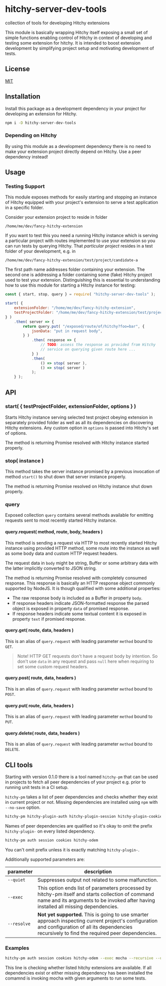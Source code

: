 # hitchy-server-dev-tools

collection of tools for developing Hitchy extensions

This module is basically wrapping Hitchy itself exposing a small set of simple functions enabling control of Hitchy in context of developing and testing some extension for hitchy. It is intended to boost extension development by simplifying project setup and motivating development of tests.

## License

[MIT](LICENSE)

## Installation

Install this package as a development dependency in your project for developing an extension for Hitchy.

```bash
npm i -D hitchy-server-dev-tools
```

### Depending on Hitchy

By using this module as a development dependency there is no need to make your extension project directly depend on Hitchy. Use a peer dependency instead!

## Usage

### Testing Support

This module exposes methods for easily starting and stopping an instance of Hitchy equipped with your project's extension to serve a test application in a specific folder.

Consider your extension project to reside in folder 

    /home/me/dev/fancy-hitchy-extension

If you want to test this you need a running Hitchy instance which is serving a particular project with routes implemented to use your extension so you can run tests by querying Hitchy. That _particular project_ resides in a test folder of your development, e.g. in 

    /home/me/dev/fancy-hitchy-extension/test/project/candidate-a

The first path name addresses folder containing your extension. The second one is addressing a folder containing some (fake) Hitchy project used to test your extension. Distinguishing this is essential to understanding how to use this module for starting a Hitchy instance for testing:

```javascript
const { start, stop, query } = require( "hitchy-server-dev-tools" );

start( {
	extensionFolder: "/home/me/dev/fancy-hitchy-extension",
	testProjectFolder: "/home/me/dev/fancy-hitchy-extension/test/project/candidate-a",
} )
	.then( server => {
		return query.put( "/exposed/route/of/hitchy?foo=bar", { 
			jsonData: "put in request body",
		} )
			.then( response => {
				// TODO: assess the response as provided from Hitchy 
				// service on querying given route here ...
			} )
			.then( 
				() => stop( server ), 
				() => stop( server ) 
			);
	} );
```

## API

### start( { testProjectFolder, extensionFolder, options } )

Starts Hitchy instance serving selected test project obeying extension in separately provided folder as well as all its dependencies on discovering Hitchy extensions. Any custom option in `options` is passed into Hitchy's set of options.

The method is returning Promise resolved with Hitchy instance started properly.

### stop( instance )

This method takes the server instance promised by a previous invocation of method `start()` to shut down that server instance properly.

The method is returning Promise resolved on Hitchy instance shut down properly.

### query

Exposed collection `query` contains several methods available for emitting requests sent to most recently started Hitchy instance.

#### query.request( method, route, body, headers )

This method is sending a request via HTTP to most recently started Hitchy instance using provided HTTP method, some route into the instance as well as some body data and custom HTTP request headers.

The request data in `body` might be string, Buffer or some arbitrary data with the latter implicitly converted to JSON string.

The method is returning Promise resolved with completely consumed response. This response is basically an HTTP response object commonly supported by NodeJS. It is though qualified with some additional properties:

* The raw response body is included as a Buffer in property `body`. 
* If response headers indicate JSON-formatted response the parsed object is exposed in property `data` of promised response.
* If response headers indicate some textual content it is exposed in property `text` if promised response.

#### query.get( route, data, headers )

This is an alias of `query.request` with leading parameter `method` bound to `GET`.

> Note! HTTP GET requests don't have a request body by intention. So don't use `data` in any request and pass `null` here when requiring to set some custom request headers.

#### query.post( route, data, headers )

This is an alias of `query.request` with leading parameter `method` bound to `POST`.

#### query.put( route, data, headers )

This is an alias of `query.request` with leading parameter `method` bound to `PUT`.

#### query.delete( route, data, headers )

This is an alias of `query.request` with leading parameter `method` bound to `DELETE`.

## CLI tools

Starting with version 0.1.0 there is a tool named `hitchy-pm` that can be used in projects to fetch all peer dependencies of your project e.g. prior to running unit tests in a CI setup.

`hitchy-pm` takes a list of peer dependencies and checks whether they exist in current project or not. Missing dependencies are installed using `npm` with `--no-save` option.

```bash
hitchy-pm hitchy-plugin-auth hitchy-plugin-session hitchy-plugin-cookies hitchy-odem
``` 

Names of peer dependencies are qualified so it's okay to omit the prefix `hitchy-plugin-` on every listed dependency.

```bash
hitchy-pm auth session cookies hitchy-odem
```

You can't omit prefix unless it is exactly matching `hitchy-plugin-`.

Additionally supported parameters are:

| parameter | description |
|-----------|-------------|
| `--quiet` | Suppresses output not related to some malfunction. |
| `--exec`  | This option ends list of parameters processed by hitchy-pm itself and starts collection of command name and its arguments to be invoked after having installed all missing dependencies. |
| `--resolve` | **Not yet supported.** This is going to use smarter approach inspecting current project's configuration and configuration of all its dependencies recursively to find the required peer dependencies. |

### Examples

```bash
hitchy-pm auth session cookies hitchy-odem --exec mocha --recursive --ui bdd test/scripts
```

This line is checking whether listed hitchy extensions are available. If all dependencies exist or either missing dependency has been installed the comamnd is invoking mocha with given arguments to run some tests.
